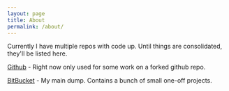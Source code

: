 ```yaml
---
layout: page
title: About
permalink: /about/
---
```


Currently I have multiple repos with code up. Until things are consolidated, they'll be listed here.

[Github](https://github.com/LastingLuck) - Right now only used for some work on a forked github repo.

[BitBucket](https://bitbucket.org/lastingluck/) - My main dump. Contains a bunch of small one-off projects.
